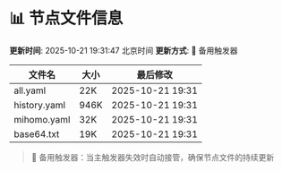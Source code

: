 # 📊 节点文件信息

**更新时间**: 2025-10-21 19:31:47 北京时间
**更新方式**: 🔄 备用触发器

| 文件名 | 大小 | 最后修改 |
|--------|------|----------|
| all.yaml | 22K | 2025-10-21 19:31 |
| history.yaml | 946K | 2025-10-21 19:31 |
| mihomo.yaml | 32K | 2025-10-21 19:31 |
| base64.txt | 19K | 2025-10-21 19:31 |

> 🔄 备用触发器：当主触发器失效时自动接管，确保节点文件的持续更新
